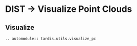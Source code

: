 # DIST -> Visualize Point Clouds
## Visualize
```{eval-rst}
.. automodule:: tardis.utils.visualize_pc
```